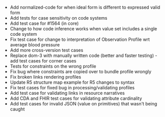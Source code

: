 * Add normalized-code for when ideal form is different to expressed valid form
* Add tests for case sensitivity on code systems
* Add test case for #1564 (in core)
* Change to how code inference works when value set includes a single code system
* Fix test case for change to interpretation of Observation Profile wrt average blood pressure
* Add more cross-version test cases
* Replace dom-3 with manually written code (better and faster testing) - add test cases for corner cases
* Tests for constraints on the wrong profile
* Fix bug where constraints are copied over to bundle profile wrongly
* Fix broken links rendering profiles
* Update R5 structure map example for R5 changes to syntax
* Fix test cases for fixed bug in processing/validating profiles
* Add test case for validating links in resource narratives
* Add CDA and FHIR test cases for validating attribute cardinality
* Add test cases for invalid JSON (value on primitives) that wasn't being caught
